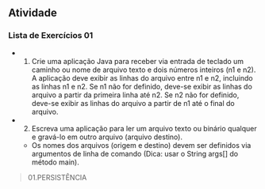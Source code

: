 ## Atividade

### Lista de Exercícios 01 ###

- 1. Crie uma aplicação Java para receber via entrada de teclado um caminho ou nome de arquivo texto e dois números inteiros (n1 e n2). A aplicação deve exibir as linhas do arquivo entre n1 e n2, incluindo as linhas n1 e n2. Se n1 não for definido, deve-se exibir as linhas do arquivo a partir da primeira linha até n2. Se n2 não for definido, deve-se exibir as linhas do arquivo a partir de n1 até o final do arquivo.
- 2. Escreva uma aplicação para ler um arquivo texto ou binário qualquer e gravá-lo em outro arquivo (arquivo destino).
    - Os nomes dos arquivos (origem e destino) devem ser definidos via argumentos de linha de comando (Dica: usar o String args[] do método main).

> 01.PERSISTÊNCIA
